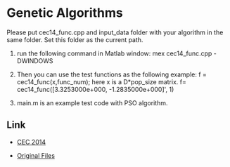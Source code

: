 # Genetic Algorithms

Please put cec14_func.cpp and input_data folder with your algorithm in the same folder. Set this folder as the current path.

1. run the following command in Matlab window:
   mex cec14_func.cpp -DWINDOWS
   
2. Then you can use the test functions as the following example:
   f = cec14_func(x,func_num); 
   here x is a D*pop_size matrix.
f= cec14_func([3.3253000e+000, -1.2835000e+000]', 1)

3. main.m is an example test code with PSO algorithm.

## Link
- [CEC 2014][1]

- [Original Files][2]

[1]:http://www.ntu.edu.sg/home/EPNSugan/index_files/CEC2014/CEC2014.htm
[2]:http://web.mysites.ntu.edu.sg/epnsugan/PublicSite/Shared%20Documents/Forms/AllItems.aspx?RootFolder=%2fepnsugan%2fPublicSite%2fShared%20Documents%2fCEC-2014&FolderCTID=&View=%7bDAF31868-97D8-4779-AE49-9CEC4DC3F310%7d
